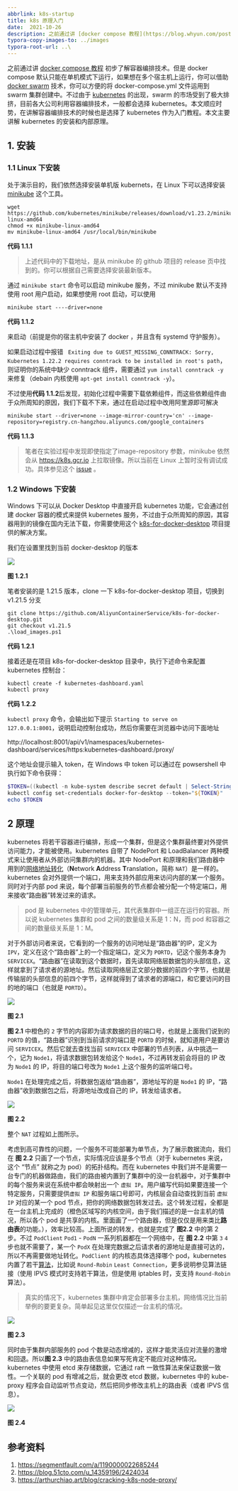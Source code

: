 ```yaml
---
abbrlink: k8s-startup
title: k8s 原理入门
date:  2021-10-26
description: 之前通过讲 [docker compose 教程](https://blog.whyun.com/posts/docker-compose-tutorial/) 初步了解容器编排技术。但是 docker compose 默认只能在单机模式下运行，如果想在多个宿主机上运行，你可以借助 [docker swarm](https://docs.docker.com/engine/swarm/) 技术，你可以方便的将 docker-compose.yml 文件运用到 swarm 集群创建中。不过由于 [kubernetes](https://kubernetes.io/zh/) 的出现，swarm 的市场受到了极大排挤，目前各大公司利用容器编排技术，一般都会选择 kubernetes。本文顺应时势，在讲解容器编排技术的时候也是选择了 kubernetes 作为入门教程。
typora-copy-images-to: ../images
typora-root-url: ..\
---
```


之前通过讲 [docker compose 教程](https://blog.whyun.com/posts/docker-compose-tutorial/) 初步了解容器编排技术。但是 docker compose 默认只能在单机模式下运行，如果想在多个宿主机上运行，你可以借助 [docker swarm](https://docs.docker.com/engine/swarm/) 技术，你可以方便的将 docker-compose.yml 文件运用到 swarm 集群创建中。不过由于 [kubernetes](https://kubernetes.io/zh/) 的出现，swarm 的市场受到了极大排挤，目前各大公司利用容器编排技术，一般都会选择 kubernetes。本文顺应时势，在讲解容器编排技术的时候也是选择了 kubernetes 作为入门教程。本文主要讲解 kubernetes 的安装和内部原理。

## 1. 安装

### 1.1 Linux 下安装

处于演示目的，我们依然选择安装单机版 kubernets，在 Linux 下可以选择安装 [minikube](https://github.com/kubernetes/minikube) 这个工具。

```shell
wget https://github.com/kubernetes/minikube/releases/download/v1.23.2/minikube-linux-amd64
chmod +x minikube-linux-amd64
mv minikube-linux-amd64 /usr/local/bin/minikube
```
**代码 1.1.1**

> 上述代码中的下载地址，是从 minikube 的 github 项目的 release 页中找到的。你可以根据自己需要选择安装最新版本。

通过 `minikube start` 命令可以启动 minikube 服务，不过 minikube 默认不支持使用 root 用户启动，如果想使用 root 启动，可以使用

```shell
minikube start ----driver=none
```
**代码  1.1.2**

来启动（前提是你的宿主机中安装了 docker ，并且含有 systemd 守护服务）。

如果启动过程中报错 ` Exiting due to GUEST_MISSING_CONNTRACK: Sorry, Kubernetes 1.22.2 requires conntrack to be installed in root's path`，则证明你的系统中缺少 conntrack 组件，需要通过 `yum install conntrack -y` 来修复（debain 内核使用 `apt-get install conntrack -y`）。

不过使用**代码  1.1.2**后发现，初始化过程中需要下载依赖组件，而这些依赖组件由于众所周知的原因，我们下载不下来，通过在启动过程中改用阿里源即可解决

```shell
minikube start --driver=none --image-mirror-country='cn' --image-repository=registry.cn-hangzhou.aliyuncs.com/google_containers
```

**代码 1.1.3**

> 笔者在实验过程中发现即使指定了image-repository 参数，minikube 依然会从 https://k8s.gcr.io 上拉取镜像。所以当前在 Linux 上暂时没有调试成功。具体参见这个 [issue](https://github.com/kubernetes/minikube/issues/12413) 。


### 1.2 Windows 下安装

Windows 下可以从 Docker Desktop 中直接开启 kubernetes 功能，它会通过创建 docker 容器的模式来提供 kubernetes 服务，不过由于众所周知的原因，其容器用到的镜像在国内无法下载，你需要使用这个 [k8s-for-docker-desktop](https://github.com/AliyunContainerService/k8s-for-docker-desktop) 项目提供的解决方案。

我们在设置里找到当前 docker-desktop 的版本

![](/images/docker_desktop_k8s.png)

**图 1.2.1**

笔者安装的是 1.21.5 版本，clone 一下 k8s-for-docker-desktop 项目，切换到 v1.21.5 分支

```shell
git clone https://github.com/AliyunContainerService/k8s-for-docker-desktop.git
git checkout v1.21.5
.\load_images.ps1
```

**代码 1.2.1**

接着还是在项目 k8s-for-docker-desktop 目录中，执行下述命令来配置 kubernetes 控制台：

```shell
kubectl create -f kubernetes-dashboard.yaml
kubectl proxy
```

**代码 1.2.2**

`kubectl proxy` 命令，会输出如下提示 `Starting to serve on 127.0.0.1:8001`，说明启动控制台成功，然后你需要在浏览器中访问下面地址

http://localhost:8001/api/v1/namespaces/kubernetes-dashboard/services/https:kubernetes-dashboard:/proxy/

这个地址会提示输入 token，在 Windows 中 token 可以通过在 powsershell 中执行如下命令获得：

```powershell
$TOKEN=((kubectl -n kube-system describe secret default | Select-String "token:") -split " +")[1]
kubectl config set-credentials docker-for-desktop --token="${TOKEN}"
echo $TOKEN
```

## 2 原理

kubernetes 将若干容器进行编排，形成一个集群，但是这个集群最终要对外提供访问能力，才能被使用。kubernetes 自带了 NodePort 和 LoadBalancer 两种模式来让使用者从外部访问集群内的机器。其中 NodePort 和原理和我们路由器中用到的[网络地址转化](https://zh.wikipedia.org/wiki/%E7%BD%91%E7%BB%9C%E5%9C%B0%E5%9D%80%E8%BD%AC%E6%8D%A2)（**N**etwork **A**ddress **T**ranslation，简称 `NAT`）是一样的。kubernetes 会对外提供一个端口，用来支持外部应用来访问内部的某一个服务。同时对于内部 pod 来说，每个部署当前服务的节点都会被分配一个特定端口，用来接收“路由器”转发过来的请求。

> pod 是 kubernetes 中的管理单元，其代表集群中一组正在运行的容器。所以说 kubernetes 集群和 pod 之间的数量级关系是 1：N，而 pod 和容器之间的数量级关系是 1：M。

对于外部访问者来说，它看到的一个服务的访问地址是“路由器”的IP，定义为 `IPV`，定义在这个“路由器”上的一个指定端口，定义为 `PORTD`，记这个服务本身为 `SERVICEX`。“路由器”在读取到这个数据时，首先读取网络层数据包的头部信息，这样就拿到了请求者的源地址。然后读取网络层正文部分数据的前四个字节，也就是传输层的头部信息的前四个字节，这样就得到了请求者的源端口，和它要访问的目的地的端口（也就是 `PORTD`）。

![](/images/network_layers.png)

**图 2.1**

**图 2.1** 中橙色的 `2` 字节的内容即为请求数据的目的端口号，也就是上面我们说到的 `PORTD` 的值，“路由器”识别到当前请求的端口是 `PORTD` 的时候，就知道用户是要访问 `SERVICEX`。然后它就去查找当前 `SERVICEX` 中部署的节点列表，从中挑选一个，记为 `Node1`，将请求数据包转发给这个 `Node1`，不过再转发前会将目的 IP 改为 `Node1` 的 IP，将目的端口号改为 `Node1` 上这个服务的监听端口号。

`Node1` 在处理完成之后，将数据包返给“路由器”，源地址写的是 `Node1` 的 IP，“路由器”收到数据包之后，将源地址改成自己的 IP，转发给请求者。

![](/images/nat_transform.png)

**图 2.2**

整个 `NAT` 过程如上图所示。

考虑到高可靠性的问题，一个服务不可能部署为单节点，为了展示数据流向，我们在 **图 2.2** 只画了一个节点，实际情况应该是多个节点（对于 kubernetes 来说，这个 “节点” 就称之为 pod）的拓扑结构。而在 kubernetes 中我们并不是需要一台专门的机器做路由，我们的路由被内置到了集群中的没一台机器中，对于集群中的每个服务来说在系统中都会映射出一个 `虚拟 IP`。用户编写代码如果要连接一个特定服务，只需要提供`虚拟 IP` 和服务端口号即可，内核层会自动查找到当前 `虚拟 IP` 对应的某一个 pod 节点，把你的网络数据包转发过去。这个转发过程，全都是在一台主机上完成的（橙色区域写的内核空间，由于我们描述的是一台主机的情况，所以各个 pod 是共享的内核。里面画了一个路由器，但是仅仅是用来类比**路由表**的功能。），效率比较高。上面所说的转发，也就是完成了 **图2.2** 中的第 2 步。不过 `PodClient` `Pod1` - `PodN` 一系列机器都在一个网络中，在 **图 2.2** 中第 `3` `4` 步也就不需要了，某一个 `PodX` 在处理完数据之后请求者的源地址是直接可达的，所以不再需要做地址转化。`PodClient` 的内核态具体选择哪个 pod，kubernetes 内置了若干[算法](https://kubernetes.io/zh/docs/concepts/services-networking/service/#proxy-mode-ipvs)，比如说 `Round-Robin` `Least Connection`，更多说明参见算法链接（使用 IPVS 模式时支持若干算法，但是使用 iptables 时，支支持 `Round-Robin` 算法）。

> 真实的情况下，kubernetes 集群中肯定会部署多台主机，网络情况比当前举例的要更复杂。简单起见这里仅仅描述一台主机的情况。

![](/images/route_in_k8s.png)

**图 2.3**

同时由于集群内部服务的 pod 个数是动态增减的，这样才能灵活应对流量的激增和回退。所以**图 2.3** 中的路由表信息如果写死肯定不能应对这种情况。kubernetes 中使用 etcd 来存储数据，它通过 raft 一致性算法来保证数据一致性。一个关联的 pod 有增减之后，就会更改 etcd 数据，kubernetes 中的 kube-proxy 程序会自动监听节点变动，然后把同步修改主机上的路由表（或者 IPVS 信息）。

![](/images/pod_meta_update.png)

**图 2.4**


## 参考资料

1. https://segmentfault.com/a/1190000022685244
2. https://blog.51cto.com/u_14359196/2424034
3. https://arthurchiao.art/blog/cracking-k8s-node-proxy/
